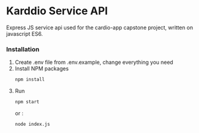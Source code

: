 # Karddio Service API
Express JS service api used for the cardio-app capstone project, written on javascript ES6.

### Installation
1. Create .env file from .env.example, change everything you need
2. Install NPM packages
   ```sh
   npm install
   ```
3. Run
   ```sh
   npm start
   ```
   or :
   ```sh
   node index.js
   ```